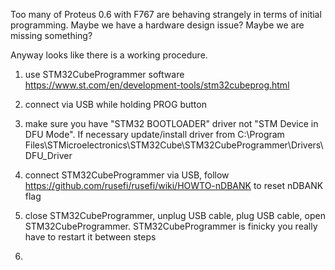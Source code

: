 Too many of Proteus 0.6 with F767 are behaving strangely in terms of initial programming. Maybe we have a hardware design issue? Maybe we are missing something?

Anyway looks like there is a working procedure.

1) use STM32CubeProgrammer software https://www.st.com/en/development-tools/stm32cubeprog.html

2) connect via USB while holding PROG button

3) make sure you have "STM32 BOOTLOADER" driver not "STM Device in DFU Mode". If necessary update/install driver from C:\Program Files\STMicroelectronics\STM32Cube\STM32CubeProgrammer\Drivers\DFU_Driver

4) connect STM32CubeProgrammer via USB, follow https://github.com/rusefi/rusefi/wiki/HOWTO-nDBANK to reset nDBANK flag

5) close STM32CubeProgrammer, unplug USB cable, plug USB cable, open STM32CubeProgrammer. STM32CubeProgrammer is finicky you really have to restart it between steps

6) 